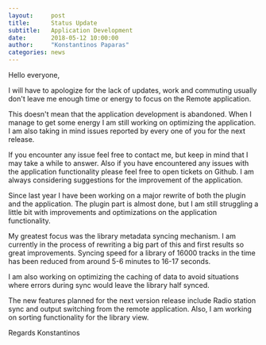 ```yaml
---
layout:     post
title:      Status Update
subtitle:   Application Development
date:       2018-05-12 10:00:00
author:     "Konstantinos Paparas"
categories: news
---
```


Hello everyone,

I will have to apologize for the lack of updates, work and commuting usually don't leave me enough time or energy to focus on the Remote application.

This doesn't mean that the application development is abandoned. When I manage to get some energy I am still working on optimizing the application. I am also taking in mind issues reported by every one of you for the next release.

If you encounter any issue feel free to contact me, but keep in mind that I may take a while to answer. Also if you have encountered any issues with the application functionality please feel free to open tickets on Github. I am always considering suggestions for the improvement of the application.

Since last year I have been working on a major rewrite of both the plugin and the application. The plugin part is almost done, but I am still struggling a little bit with improvements and optimizations on the application functionality.

My greatest focus was the library metadata syncing mechanism. I am currently in the process of rewriting a big part of this and first results so great improvements. Syncing speed for a library of 16000 tracks in the time has been reduced from around 5-6 minutes to 16-17 seconds. 

I am also working on optimizing the caching of data to avoid situations where errors during sync would leave the library half synced.

The new features planned for the next version release include Radio station sync and output switching from the remote application. Also, I am working on sorting functionality for the library view.

Regards Konstantinos
